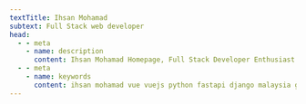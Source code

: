 ```yaml
---
textTitle: Ihsan Mohamad
subtext: Full Stack web developer
head:
  - - meta
    - name: description
      content: Ihsan Mohamad Homepage, Full Stack Developer Enthusiast
  - - meta
    - name: keywords
      content: ihsan mohamad vue vuejs python fastapi django malaysia graduate junior docker kubernetes aws
---
```

